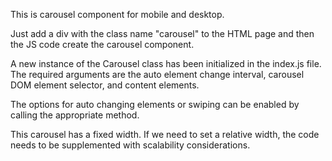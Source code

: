 This is carousel component for mobile and desktop.

Just add a div with the class name "carousel" to the HTML page and then the JS code create the carousel component.

A new instance of the Carousel class has been initialized in the index.js file. The required arguments are the auto element change interval, carousel DOM element selector, and content elements.


The options for auto changing elements or swiping can be enabled by calling the appropriate method.

This carousel has a fixed width. If we need to set a relative width, the code needs to be supplemented with scalability considerations.